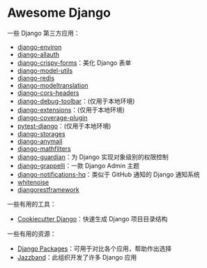 # Awesome Django

一些 Django 第三方应用：

- [django-environ](https://pypi.org/project/django-environ/)
- [django-allauth](https://pypi.org/project/django-allauth/)
- [django-crispy-forms](https://pypi.org/project/django-crispy-forms/)：美化 Django 表单
- [django-model-utils](https://pypi.org/project/django-model-utils/)
- [django-redis](https://pypi.org/project/django-redis/)
- [django-modeltranslation](https://pypi.org/project/django-modeltranslation/)
- [django-cors-headers](https://pypi.org/project/django-cors-headers/)
- [django-debug-toolbar](https://pypi.org/project/django-debug-toolbar/)：(仅用于本地环境)
- [django-extensions](https://pypi.org/project/django-extensions/)：(仅用于本地环境)
- [django-coverage-plugin](https://pypi.org/project/django-coverage-plugin/)
- [pytest-django](https://pypi.org/project/pytest-django/)：(仅用于本地环境)
- [django-storages](https://pypi.org/project/django-storages/)
- [django-anymail](https://pypi.org/project/django-anymail/)
- [django-mathfilters](https://pypi.org/project/django-mathfilters/)
- [django-guardian](https://pypi.org/project/django-guardian/)：为 Django 实现对象级别的权限控制
- [django-grappelli](https://pypi.org/project/django-grappelli/)：一款 Django Admin 主题
- [django-notifications-hq](https://pypi.org/project/django-notifications-hq/)：类似于 GitHub 通知的 Django 通知系统
- [whitenoise](https://pypi.org/project/whitenoise/)
- [djangorestframework](https://pypi.org/project/djangorestframework/)

一些有用的工具：

- [Cookiecutter Django](https://github.com/pydanny/cookiecutter-django)：快速生成 Django 项目目录结构

一些有用的资源：

- [Django Packages](https://djangopackages.org/)：可用于对比各个应用，帮助作出选择
- [Jazzband](https://github.com/jazzband)：此组织开发了许多 Django 应用
